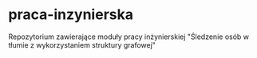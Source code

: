 # praca-inzynierska
Repozytorium zawierające moduły pracy inżynierskiej "Śledzenie osób w tłumie z wykorzystaniem struktury grafowej"
